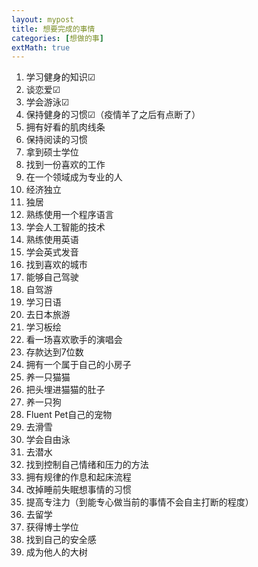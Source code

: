 ```yaml
---
layout: mypost
title: 想要完成的事情
categories: [想做的事]
extMath: true
---
```


1. 学习健身的知识☑
2. 谈恋爱☑
3. 学会游泳☑
4. 保持健身的习惯☑（疫情羊了之后有点断了）
5. 拥有好看的肌肉线条
6. 保持阅读的习惯
7. 拿到硕士学位
8. 找到一份喜欢的工作
9. 在一个领域成为专业的人
10. 经济独立
11. 独居
12. 熟练使用一个程序语言
13. 学会人工智能的技术
14. 熟练使用英语
15. 学会英式发音
16. 找到喜欢的城市
17. 能够自己驾驶
18. 自驾游
19. 学习日语
20. 去日本旅游
21. 学习板绘
22. 看一场喜欢歌手的演唱会
23. 存款达到7位数
24. 拥有一个属于自己的小房子
25. 养一只猫猫
26. 把头埋进猫猫的肚子
27. 养一只狗
28. Fluent Pet自己的宠物
29. 去滑雪
30. 学会自由泳
31. 去潜水
32. 找到控制自己情绪和压力的方法
33. 拥有规律的作息和起床流程
34. 改掉睡前失眠想事情的习惯
35. 提高专注力（到能专心做当前的事情不会自主打断的程度）
36. 去留学
37. 获得博士学位
38. 找到自己的安全感
39. 成为他人的大树

